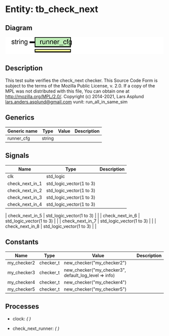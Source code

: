 # Entity: tb_check_next
## Diagram
![Diagram](tb_check_next.svg "Diagram")
## Description
This test suite verifies the check_next checker.
This Source Code Form is subject to the terms of the Mozilla Public
License, v. 2.0. If a copy of the MPL was not distributed with this file,
You can obtain one at http://mozilla.org/MPL/2.0/.
Copyright (c) 2014-2021, Lars Asplund lars.anders.asplund@gmail.com
vunit: run_all_in_same_sim
## Generics
| Generic name | Type   | Value | Description |
| ------------ | ------ | ----- | ----------- |
| runner_cfg   | string |       |             |
## Signals
| Name                 | Type                     | Description |
| -------------------- | ------------------------ | ----------- |
| clk                  | std_logic                |             |
| check_next_in_1      | std_logic_vector(1 to 3) |             |
|  check_next_in_2     | std_logic_vector(1 to 3) |             |
|  check_next_in_3     | std_logic_vector(1 to 3) |             |
|  check_next_in_4     | std_logic_vector(1 to 3) |             |
| 
    check_next_in_5 | std_logic_vector(1 to 3) |             |
|  check_next_in_6     | std_logic_vector(1 to 3) |             |
|  check_next_in_7     | std_logic_vector(1 to 3) |             |
|  check_next_in_8     | std_logic_vector(1 to 3) |             |
## Constants
| Name        | Type      | Value                                                  | Description |
| ----------- | --------- | ------------------------------------------------------ | ----------- |
| my_checker2 | checker_t |  new_checker("my_checker2")                            |             |
| my_checker3 | checker_t |  new_checker("my_checker3", default_log_level => info) |             |
| my_checker4 | checker_t |  new_checker("my_checker4")                            |             |
| my_checker5 | checker_t |  new_checker("my_checker5")                            |             |
## Processes
- clock: _(  )_

- check_next_runner: _(  )_


